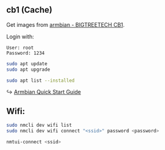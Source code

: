 ## cb1 (Cache)

Get images from [armbian - BIGTREETECH CB1](https://www.armbian.com/bigtreetech-cb1).

Login with:

```
User: root
Password: 1234
```

```sh
sudo apt update
sudo apt upgrade
```

```sh
sudo apt list --installed
```

↪ [Armbian Quick Start Guide](https://docs.armbian.com/User-Guide_Getting-Started)

## Wifi:

```sh
sudo nmcli dev wifi list
sudo nmcli dev wifi connect "<ssid>" password <password>
```

```sh
nmtui-connect <ssid>
```